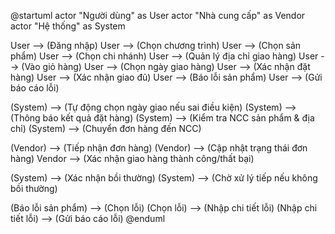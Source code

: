 @startuml
actor "Người dùng" as User
actor "Nhà cung cấp" as Vendor
actor "Hệ thống" as System

User --> (Đăng nhập)
User --> (Chọn chương trình)
User --> (Chọn sản phẩm)
User --> (Chọn chi nhánh)
User --> (Quản lý địa chỉ giao hàng)
User --> (Vào giỏ hàng)
User --> (Chọn ngày giao hàng)
User --> (Xác nhận đặt hàng)
User --> (Xác nhận giao đủ)
User --> (Báo lỗi sản phẩm)
User --> (Gửi báo cáo lỗi)

(System) --> (Tự động chọn ngày giao nếu sai điều kiện)
(System) --> (Thông báo kết quả đặt hàng)
(System) --> (Kiểm tra NCC sản phẩm & địa chỉ)
(System) --> (Chuyển đơn hàng đến NCC)

(Vendor) --> (Tiếp nhận đơn hàng)
(Vendor) --> (Cập nhật trạng thái đơn hàng)
Vendor --> (Xác nhận giao hàng thành công/thất bại)

(System) --> (Xác nhận bồi thường)
(System) --> (Chờ xử lý tiếp nếu không bồi thường)

(Báo lỗi sản phẩm) --> (Chọn lỗi)
(Chọn lỗi) --> (Nhập chi tiết lỗi)
(Nhập chi tiết lỗi) --> (Gửi báo cáo lỗi)
@enduml

